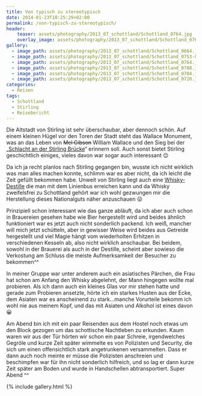 ```yaml
---
title: Von typisch zu stereotypisch
date: 2014-01-23T18:25:29+02:00
permalink: /von-typisch-zu-stereotypisch/
header:
    teaser: assets/photography/2013_07_schottland/Schottland_0764.jpg
    overlay_image: assets/photography/2013_07_schottland/Schottland_0764.jpg
gallery:
  - image_path: assets/photography/2013_07_schottland/Schottland_0664.jpg
  - image_path: assets/photography/2013_07_schottland/Schottland_0753-0758.jpg
  - image_path: assets/photography/2013_07_schottland/Schottland_0764.jpg
  - image_path: assets/photography/2013_07_schottland/Schottland_0788.jpg
  - image_path: assets/photography/2013_07_schottland/Schottland_0704.jpg
  - image_path: assets/photography/2013_07_schottland/Schottland_0720.jpg
categories:
  - Reisen
tags:
  - Schottland
  - Stirling
  - Reisebericht
---
```


Die Altstadt von Stirling ist sehr überschaubar, aber dennoch schön. Auf einem kleinen Hügel vor den Toren der Stadt steht das Wallace Monument, 
was an das Leben von <del>Mel Gibson</del> William Wallace und den Sieg bei der „<a href="https://de.wikipedia.org/wiki/Schlacht_von_Stirling_Bridge" target="_blank">Schlacht an der Stirling Brücke</a>“ erinnern soll. 
Auch sonst bietet Stirling geschichtlich einiges, vieles davon war sogar auch interessant 😉

Da ich ja recht planlos nach Stirling gegangen bin, wusste ich nicht wirklich was man alles machen konnte, 
schlimm war es aber nicht, da ich leicht die Zeit gefüllt bekommen habe. Unweit von Stirling liegt auch eine 
<a href="https://www.deanstonmalt.com/" target="_blank">Whisky-Destille</a> die man mit dem Linienbus erreichen kann und da 
Whisky zweifelsfrei zu Schottland gehört war ich wohl gezwungen mir die Herstellung dieses Nationalguts näher anzuschauen 😛

Prinzipiell schon interessant wie das ganze abläuft, da ich aber auch schon in Brauereien gesehen habe wie Bier hergestellt wird 
und beides ähnlich funktioniert war es jetzt auch nicht sonderlich packend. Ich weiß, mancher will mich jetzt schütteln, 
aber in gewisser Weise wird beides aus Getreide hergestellt und viel Magie hängt vom wiederholten Erhitzen in verschiedenen Kesseln ab, 
also nicht wirklich anschaubar. Bei beidem, sowohl in der Brauerei als auch in der Destille, 
scheint aber sowieso die Verkostung am Schluss die meiste Aufmerksamkeit der Besucher zu bekommen^^ 

In meiner Gruppe war unter anderem auch ein asiatisches Pärchen, die Frau hat schon am Anfang den Whisky abgelehnt, 
der Mann hingegen wollte mal probieren. Als ich dann auch ein kleines Glas vor mir stehen hatte und gerade zum Probieren ansetzte, 
hörte ich ein starkes Husten aus der Ecke, dem Asiaten war es anscheinend zu stark&#8230;manche Vorurteile bekomm ich wohl nie aus meinem Kopf, 
und das mit Asiaten und Alkohol ist eines davon 😀

Am Abend bin ich mit ein paar Reisenden aus dem Hostel noch etwas um den Block gezogen um das schottische Nachtleben zu erkunden. 
Kaum waren wir aus der Tür hörten wir schon ein paar Schreie, irgendwelches Gegröle und kurze Zeit später wimmelte es von Polizisten und Security, 
die sich um einen offensichtlich stark angetrunkenen versammelten. Dass er dann auch noch meinte er müsse die Polizisten anschreien 
und beschimpfen war für ihn nicht sonderlich hilfreich, und so lag er dann kurze Zeit später am Boden und wurde in Handschellen abtransportiert. 
Super Abend ^^

{% include gallery.html %}